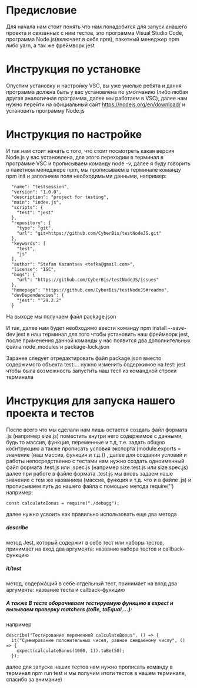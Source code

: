 # Предисловие

Для начала нам стоит понять что нам понадобится для запуск анашего проекта и связанных с ним тестов, это программа Visual Studio Code, программа Node.js(включает в себя npm), пакетный менеджер npm либо yarn, а так же фреймворк jest

# Инструкция по установке

Опустим установку и настройку VSC, вы уже умелые ребята и дання программа должна быть у вас установлена по умолчанию (либо любая другая аналогичная программа, далее мы работаем в VSC), далее нам нужно перейти на официальный сайт https://nodejs.org/en/download/ и установить программу Node.js

# Инструкция по настройке

И так нам стоит начать с того, что стоит посмотреть какая версия Node.js у вас установлена, для этого переходим в терминал в программе VSC и прописываем команду node -v, далее я буду говорить о пакетном менеджере npm, мы прописываем в терминале команду npm init и заполняем поля необходимыми данными, например:

```
  "name": "testsession",
  "version": "1.0.0",
  "description": "project for testing",
  "main": "index.js",
  "scripts": {
    "test": "jest"
  },
  "repository": {
    "type": "git",
    "url": "git+https://github.com/CyberBis/testNodeJS.git"
  },
  "keywords": [
    "test",
    "js"
  ],
  "author": "Stefan Kazantsev <tefka@gmail.com>",
  "license": "ISC",
  "bugs": {
    "url": "https://github.com/CyberBis/testNodeJS/issues"
  },
  "homepage": "https://github.com/CyberBis/testNodeJS#readme",
  "devDependencies": {
    "jest": "^29.2.2"
  }
```

На выходе мы получаем файл package.json

И так, далее нам будет необходимо ввести команду npm install --save-dev jest в наш терминал для того чтобы установить наш фреймворк jest, после применения данной команды у нас появится два дополнительных файла node_modules и package-lock.json

Заранее следует отредактировать файл package.json вместо содержимого объекта test:... нужно изменить содержимое на test: jest
чтобы была возможность запустить наш тест из командной строки терминала

# Инструкция для запуска нашего проекта и тестов

После всего что мы сделали нам лишь остается создать файл формата .js (например size.js) поместить внутри него содержимое с данными, будь то массив, функция, переменные и т.д, т.е. задать общую коснтрукцию а также прописать условия экспорта (module.exports = значение (наш массив, функция и т.д.)) , далее для создания условий и работы непосредственно с тестами нам нужно создать одноименный файл формата .test.js или .spec.js (например size.test.js или size.spec.js) далее при работе в файле формата .test.js мы вновь задаем наше значение с тем же названием (массив, функция и т.д. что и в файле .js) и прописываем путь до нашего файла с помощью метода require('') например:

```
const calculateBonus = require("./debugg");
```

далее нужно усвоить как правильно использовать еще два метода

##### describe

метод Jest, который содержит в себе тест или наборы тестов,
принимает на вход два аргумента: название набора тестов и callback-функцию

##### it/test

метод, содержащий в себе отдельный тест, принимает на вход два
аргумента: название теста и callback-функцию

##### А также В тесте оборачиваем тестируемую функцию в expect и вызываем проверку matchers (toBe, toEqual,...):

например

```
describe("Тестирование переменной calculateBonus", () => {
  it("Суммирование положительных чисел, равное ожидаемому числу", () => {
    expect(calculateBonus(1000, 1)).toBe(50);
  });
```

далее для запуска наших тестов нам нужно прописать команду в терминал npm run test и мы получим итоги тестов в нашем терминале, спасибо за внимание)
